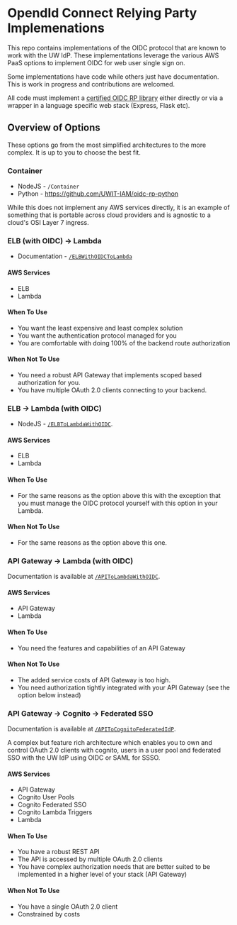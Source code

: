 # OpendId Connect Relying Party Implemenations

This repo contains implementations of the OIDC protocol that are known to work with the  UW IdP.  These implementations leverage the various AWS PaaS options to implement OIDC for web user single sign on.

Some implementations have code while others just have documentation.  This is work in progress and contributions are welcomed.

All code must implement a [certified OIDC RP library](https://openid.net/developers/certified/) either directly or via a wrapper in a language specific web stack (Express, Flask etc).

## Overview of Options

These options go from the most simplified architectures to the more complex.  It is up to you to choose the best fit.

### Container

- NodeJS - `/Container`
- Python - https://github.com/UWIT-IAM/oidc-rp-python

While this does not implement any AWS services directly, it is an example of something that is portable across cloud providers and is agnostic to a cloud's OSI Layer 7 ingress.

### ELB (with OIDC) -> Lambda

- Documentation - [`/ELBWithOIDCToLambda`](./ELBWithOIDCToLambda/README.md)

#### AWS Services

- ELB
- Lambda

#### When To Use

- You want the least expensive and least complex solution
- You want the authentication protocol managed for you
- You are comfortable with doing 100% of the backend route authorization

#### When Not To Use

- You need a robust API Gateway that implements scoped based authorization for you.
- You have multiple OAuth 2.0 clients connecting to your backend.

### ELB -> Lambda (with OIDC)

- NodeJS - [`/ELBToLambdaWithOIDC`](./ELBToLambdaWithOIDC/README.md).

#### AWS Services

- ELB
- Lambda

#### When To Use

- For the same reasons as the option above this with the exception that you must manage the OIDC protocol yourself with this option in your Lambda.

#### When Not To Use

- For the same reasons as the option above this one.

### API Gateway -> Lambda (with OIDC)

Documentation is available at [`/APIToLambdaWithOIDC`](./APIToLambdaWithOIDC/README.md).

#### AWS Services

- API Gateway
- Lambda

#### When To Use

- You need the features and capabilities of an API Gateway

#### When Not To Use

- The added service costs of API Gateway is too high.
- You need authorization tightly integrated with your API Gateway (see the option below instead)

### API Gateway -> Cognito -> Federated SSO

Documentation is available at [`/APIToCognitoFederatedIdP`](./APIToCognitoFederatedIdP/README.md).

A complex but feature rich architecture which enables you to own and control OAuth 2.0 clients with cognito, users in a user pool and federated SSO with the UW IdP using OIDC or SAML for SSSO.

#### AWS Services

- API Gateway
- Cognito User Pools
- Cognito Federated SSO
- Cognito Lambda Triggers
- Lambda

#### When To Use

- You have a robust REST API
- The API is accessed by multiple OAuth 2.0 clients
- You have complex authorization needs that are better suited to be implemented in a higher level of your stack (API Gateway)

#### When Not To Use

- You have a single OAuth 2.0 client
- Constrained by costs